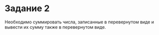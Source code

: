 # Задание 2

Необходимо суммировать числа, записанные в перевернутом виде и вывести их сумму также в перевернутом виде.